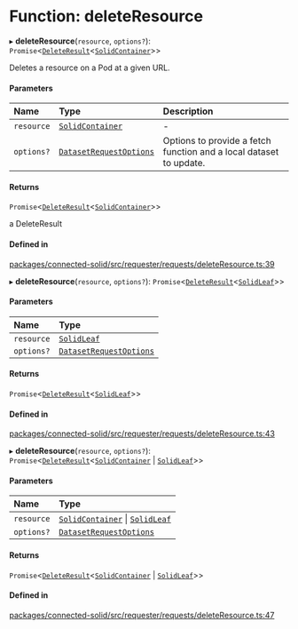 # Function: deleteResource

▸ **deleteResource**(`resource`, `options?`): `Promise`\<[`DeleteResult`](../types/DeleteResult.md)\<[`SolidContainer`](../classes/SolidContainer.md)\>\>

Deletes a resource on a Pod at a given URL.

#### Parameters

| Name | Type | Description |
| :------ | :------ | :------ |
| `resource` | [`SolidContainer`](../classes/SolidContainer.md) | - |
| `options?` | [`DatasetRequestOptions`](../interfaces/DatasetRequestOptions.md) | Options to provide a fetch function and a local dataset to update. |

#### Returns

`Promise`\<[`DeleteResult`](../types/DeleteResult.md)\<[`SolidContainer`](../classes/SolidContainer.md)\>\>

a DeleteResult

#### Defined in

[packages/connected-solid/src/requester/requests/deleteResource.ts:39](https://github.com/o-development/ldo/blob/db87958cb6f858f6cf7340ba5d9536a3a794d587/packages/connected-solid/src/requester/requests/deleteResource.ts#L39)

▸ **deleteResource**(`resource`, `options?`): `Promise`\<[`DeleteResult`](../types/DeleteResult.md)\<[`SolidLeaf`](../classes/SolidLeaf.md)\>\>

#### Parameters

| Name | Type |
| :------ | :------ |
| `resource` | [`SolidLeaf`](../classes/SolidLeaf.md) |
| `options?` | [`DatasetRequestOptions`](../interfaces/DatasetRequestOptions.md) |

#### Returns

`Promise`\<[`DeleteResult`](../types/DeleteResult.md)\<[`SolidLeaf`](../classes/SolidLeaf.md)\>\>

#### Defined in

[packages/connected-solid/src/requester/requests/deleteResource.ts:43](https://github.com/o-development/ldo/blob/db87958cb6f858f6cf7340ba5d9536a3a794d587/packages/connected-solid/src/requester/requests/deleteResource.ts#L43)

▸ **deleteResource**(`resource`, `options?`): `Promise`\<[`DeleteResult`](../types/DeleteResult.md)\<[`SolidContainer`](../classes/SolidContainer.md) \| [`SolidLeaf`](../classes/SolidLeaf.md)\>\>

#### Parameters

| Name | Type |
| :------ | :------ |
| `resource` | [`SolidContainer`](../classes/SolidContainer.md) \| [`SolidLeaf`](../classes/SolidLeaf.md) |
| `options?` | [`DatasetRequestOptions`](../interfaces/DatasetRequestOptions.md) |

#### Returns

`Promise`\<[`DeleteResult`](../types/DeleteResult.md)\<[`SolidContainer`](../classes/SolidContainer.md) \| [`SolidLeaf`](../classes/SolidLeaf.md)\>\>

#### Defined in

[packages/connected-solid/src/requester/requests/deleteResource.ts:47](https://github.com/o-development/ldo/blob/db87958cb6f858f6cf7340ba5d9536a3a794d587/packages/connected-solid/src/requester/requests/deleteResource.ts#L47)
